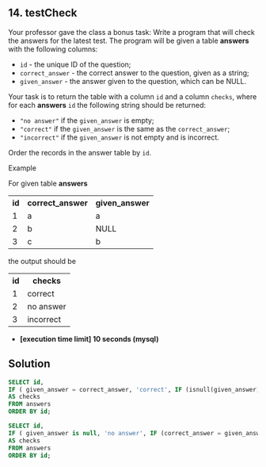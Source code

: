 ## 14. testCheck

Your professor gave the class a bonus task: Write a program that will check the answers for the latest test. The program will be given a table  **answers**  with the following columns:

-   `id`  - the unique ID of the question;
-   `correct_answer`  - the correct answer to the question, given as a string;
-   `given_answer`  - the answer given to the question, which can be NULL.

Your task is to return the table with a column  `id`  and a column  `checks`, where for each  **answers**  `id`  the following string should be returned:

-   `"no answer"`  if the  `given_answer`  is empty;
-   `"correct"`  if the  `given_answer`  is the same as the  `correct_answer`;
-   `"incorrect"`  if the  `given_answer`  is not empty and is incorrect.

Order the records in the answer table by  `id`.

Example

For given table  **answers**


<table>
<tbody><tr>
<th>id</th>
<th>correct_answer</th>
<th>given_answer</th>
</tr>
<tr>
<td>1</td>
<td>a</td>
<td>a</td>
</tr>
<tr>
<td>2</td>
<td>b</td>
<td>NULL</td> 
</tr>
<tr>
<td>3</td>
<td>c</td>
<td>b</td>
</tr>
</tbody></table>

the output should be

<table>
<tbody><tr>
<th>id</th>
<th>checks</th>
</tr>
<tr>
<td>1</td>
<td>correct</td>
</tr>
<tr>
<td>2</td>
<td>no answer</td>
</tr>
<tr>
<td>3</td>
<td>incorrect</td>
</tr>
</tbody></table>

-   **[execution time limit] 10 seconds (mysql)**

## Solution
```sql
SELECT id,
IF ( given_answer = correct_answer, 'correct', IF (isnull(given_answer), 'no answer', 'incorrect') )
AS checks
FROM answers
ORDER BY id;

SELECT id, 
IF ( given_answer is null, 'no answer', IF (correct_answer = given_answer, 'correct', 'incorrect') )
AS checks
FROM answers
ORDER BY id;
```